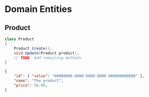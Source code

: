 ﻿# Domain Entities

## Product

```csharp
class Product
{
    Product Create();
    void Update(Product product);
    // TODO: Add remaining methods
}
```

```json
{
    "id": { "value": "00000000-0000-0000-0000-000000000000" },
    "name": "The product",
    "price": 50.00,
}
```
